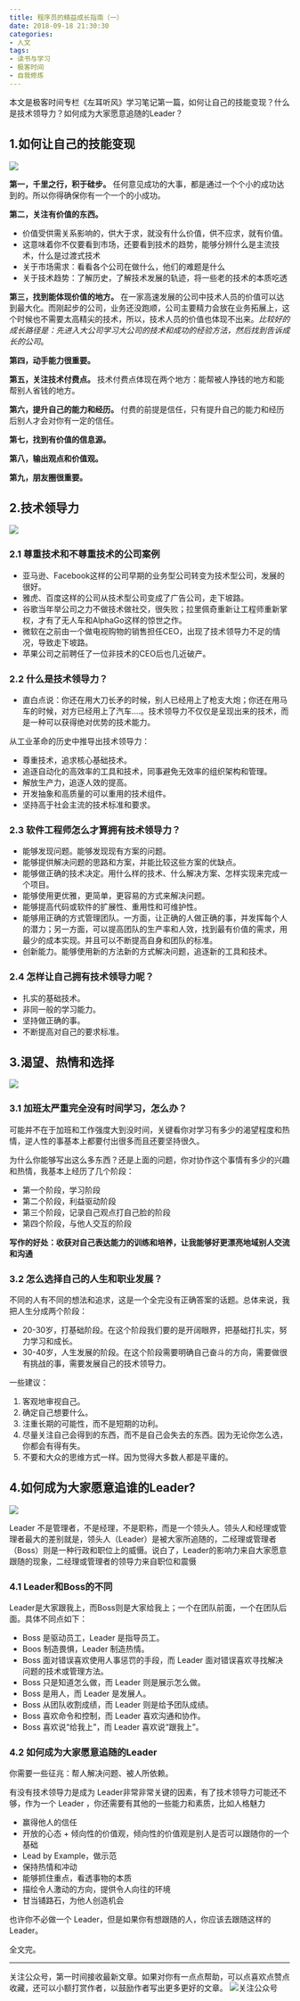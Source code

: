 ```yaml
---
title: 程序员的精益成长指南（一）
date: 2018-09-18 21:30:30
categories:
- 人文
tags:
- 读书与学习
- 极客时间
- 自我修炼
---
```


本文是极客时间专栏《左耳听风》学习笔记第一篇，如何让自己的技能变现？什么是技术领导力？如何成为大家愿意追随的Leader？
<!-- more -->
## 1.如何让自己的技能变现

![](https://static.xmt.cn/c4a9e50c74574d518e19106f4a156335.png)

**第一，千里之行，积于硅步。** 任何意见成功的大事，都是通过一个个小的成功达到的。所以你得确保你有一个一个的小成功。

**第二，关注有价值的东西。**

- 价值受供需关系影响的，供大于求，就没有什么价值，供不应求，就有价值。
- 这意味着你不仅要看到市场，还要看到技术的趋势，能够分辨什么是主流技术，什么是过渡式技术
- 关于市场需求：看看各个公司在做什么，他们的难题是什么
- 关于技术趋势：了解历史，了解技术发展的轨迹，将一些老的技术的本质吃透

**第三，找到能体现价值的地方。** 在一家高速发展的公司中技术人员的价值可以达到最大化。而刚起步的公司，业务还没跑顺，公司主要精力会放在业务拓展上，这个时候也不需要太高精尖的技术，所以，技术人员的价值也体现不出来。*比较好的成长路径是：先进入大公司学习大公司的技术和成功的经验方法，然后找到告诉成长的公司*。

**第四，动手能力很重要。**

**第五，关注技术付费点。** 技术付费点体现在两个地方：能帮被人挣钱的地方和能帮别人省钱的地方。

**第六，提升自己的能力和经历。** 付费的前提是信任，只有提升自己的能力和经历后别人才会对你有一定的信任。

**第七，找到有价值的信息源。**

**第八，输出观点和价值观。**

**第九，朋友圈很重要。**

## 2.技术领导力

![](https://static.xmt.cn/5c4a95f964fa4287922bbe7b580e1056.png)

### 2.1 尊重技术和不尊重技术的公司案例
- 亚马逊、Facebook这样的公司早期的业务型公司转变为技术型公司，发展的很好。
- 雅虎、百度这样的公司从技术型公司变成了广告公司，走下坡路。
- 谷歌当年举公司之力不做技术做社交，很失败；拉里佩奇重新让工程师重新掌权，才有了无人车和AlphaGo这样的惊世之作。
- 微软在之前由一个做电视购物的销售担任CEO，出现了技术领导力不足的情况，导致走下坡路。
- 苹果公司之前聘任了一位非技术的CEO后也几近破产。

### 2.2 什么是技术领导力？

- 直白点说：你还在用大刀长矛的时候，别人已经用上了枪支大炮；你还在用马车的时候，对方已经用上了汽车....。技术领导力不仅仅是呈现出来的技术，而是一种可以获得绝对优势的技术能力。

从工业革命的历史中推导出技术领导力：
- 尊重技术，追求核心基础技术。
- 追逐自动化的高效率的工具和技术，同事避免无效率的组织架构和管理。
- 解放生产力，追逐人效的提高。
- 开发抽象和高质量的可以重用的技术组件。
- 坚持高于社会主流的技术标准和要求。

### 2.3 软件工程师怎么才算拥有技术领导力？
- 能够发现问题。能够发现现有方案的问题。
- 能够提供解决问题的思路和方案，并能比较这些方案的优缺点。
- 能够做正确的技术决定。用什么样的技术、什么解决方案、怎样实现来完成一个项目。
- 能够使用更优雅，更简单，更容易的方式来解决问题。
- 能够提高代码或软件的扩展性、重用性和可维护性。
- 能够用正确的方式管理团队。一方面，让正确的人做正确的事，并发挥每个人的潜力；另一方面，可以提高团队的生产率和人效，找到最有价值的需求，用最少的成本实现。并且可以不断提高自身和团队的标准。
- 创新能力。能够使用新的方法新的方式解决问题，追逐新的工具和技术。

### 2.4 怎样让自己拥有技术领导力呢？
- 扎实的基础技术。
- 非同一般的学习能力。
- 坚持做正确的事。
- 不断提高对自己的要求标准。

## 3.渴望、热情和选择

![](https://static.xmt.cn/1c529c9bfc264d5a8283526083def75c.png)

### 3.1 加班太严重完全没有时间学习，怎么办？

可能并不在于加班和工作强度大到没时间，关键看你对学习有多少的渴望程度和热情，逆人性的事基本上都要付出很多而且还要坚持很久。

为什么你能够写出这么多东西？还是上面的问题，你对协作这个事情有多少的兴趣和热情，我基本上经历了几个阶段：
- 第一个阶段，学习阶段
- 第二个阶段，利益驱动阶段
- 第三个阶段，记录自己观点打自己脸的阶段
- 第四个阶段，与他人交互的阶段

**写作的好处：收获对自己表达能力的训练和培养，让我能够好更漂亮地域别人交流和沟通**

### 3.2 怎么选择自己的人生和职业发展？

不同的人有不同的想法和追求，这是一个全完没有正确答案的话题。总体来说，我把人生分成两个阶段：
- 20-30岁，打基础阶段。在这个阶段我们要的是开阔眼界，把基础打扎实，努力学习和成长。
- 30-40岁，人生发展的阶段。在这个阶段需要明确自己奋斗的方向，需要做很有挑战的事，需要发展自己的技术领导力。

一些建议：
1. 客观地审视自己。
2. 确定自己想要什么。
3. 注重长期的可能性，而不是短期的功利。
4. 尽量关注自己会得到的东西，而不是自己会失去的东西。因为无论你怎么选，你都会有得有失。
5. 不要和大众的思维方式一样。因为觉得大多数人都是平庸的。

## 4.如何成为大家愿意追谁的Leader?

![](https://static.xmt.cn/946a3841ec4644e08cbc255e4eefbaa4.png)

Leader 不是管理者，不是经理，不是职称，而是一个领头人。领头人和经理或管理者最大的差别就是，领头人（Leader）是被大家所追随的，二经理或管理者（Boss）则是一种行政和职位上的威慑。说白了，Leader的影响力来自大家愿意跟随的现象，二经理或管理者的领导力来自职位和震慑

### 4.1 Leader和Boss的不同

Leader是大家跟我上，而Boss则是大家给我上；一个在团队前面，一个在团队后面。具体不同点如下：
- Boss 是驱动员工，Leader 是指导员工。
- Boos 制造畏惧，Leader 制造热情。
- Boss 面对错误喜欢使用人事惩罚的手段，而 Leader 面对错误喜欢寻找解决问题的技术或管理方法。
- Boss 只是知道怎么做，而 Leader 则是展示怎么做。
- Boss 是用人，而 Leader 是发展人。
- Boss 从团队收割成绩，而 Leader 则是给予团队成绩。
- Boss 喜欢命令和控制，而 Leader 喜欢沟通和协作。
- Boss 喜欢说“给我上”，而 Leader 喜欢说“跟我上”。

### 4.2 如何成为大家愿意追随的Leader

你需要一些征兆：帮人解决问题、被人所依赖。

有没有技术领导力是成为 Leader非常非常关键的因素，有了技术领导力可能还不够，作为一个 Leader ，你还需要有其他的一些能力和素质，比如人格魅力
- 赢得他人的信任
- 开放的心态 + 倾向性的价值观，倾向性的价值观是别人是否可以跟随你的一个基础
- Lead by Example，做示范
- 保持热情和冲动
- 能够抓住重点，看透事物的本质
- 描绘令人激动的方向，提供令人向往的环境
- 甘当铺路石，为他人创造机会

也许你不必做一个 Leader，但是如果你有想跟随的人，你应该去跟随这样的 Leader。

全文完。

*************
关注公众号，第一时间接收最新文章。如果对你有一点点帮助，可以点喜欢点赞点收藏，还可以小额打赏作者，以鼓励作者写出更多更好的文章。
![关注公众号](https://gitee.com/dunizb/cloudimg/raw/jsdelivr/关注名片-大礼包_横版二维码_2020-01-01-0.jpg)